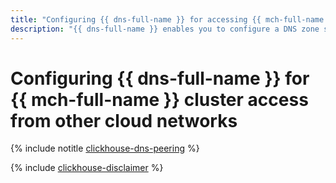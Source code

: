 ```yaml
---
title: "Configuring {{ dns-full-name }} for accessing {{ mch-full-name }} clusters from other cloud networks"
description: "{{ dns-full-name }} enables you to configure a DNS zone shared by multiple cloud networks. This makes it possible to access cluster hosts by their FQDNs even if the client and the cluster are on different cloud networks."
---
```


# Configuring {{ dns-full-name }} for {{ mch-full-name }} cluster access from other cloud networks

{% include notitle [clickhouse-dns-peering](../../_tutorials/dataplatform/clickhouse-dns-peering.md) %}

{% include [clickhouse-disclaimer](../../_includes/clickhouse-disclaimer.md) %}